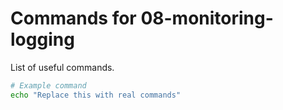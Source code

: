 # Commands for 08-monitoring-logging

List of useful commands.

```bash
# Example command
echo "Replace this with real commands"
```
